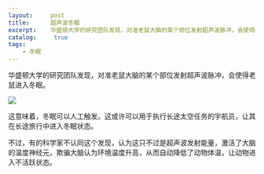 ```yaml
---
layout:     post
title:      超声波冬眠
excerpt:    华盛顿大学的研究团队发现，对准老鼠大脑的某个部位发射超声波脉冲，会使得老鼠进入冬眠。
catalog: 	 true
tags:
    - 冬眠
---
```

华盛顿大学的研究团队发现，对准老鼠大脑的某个部位发射超声波脉冲，会使得老鼠进入冬眠。

![](https://pic.superbed.cc/item/66c5e7cbfcada11d37a35d55.webp)

这意味着，冬眠可以人工触发。这或许可以用于执行长途太空任务的宇航员，让其在长途旅行中进入冬眠状态。

不过，有的科学家不认同这个发现，认为这只不过是超声波发射能量，激活了大脑的温度神经元，欺骗大脑认为环境温度升高，从而自动降低了动物体温，让动物进入不活跃状态。
